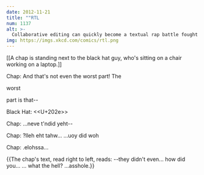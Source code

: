 ```yaml
---
date: 2012-11-21
title: "‮LTR"
num: 1137
alt: >-
  Collaborative editing can quickly become a textual rap battle fought with increasingly convoluted invocations of U+202a to U+202e.
img: https://imgs.xkcd.com/comics/rtl.png
---
```

[[A chap is standing next to the black hat guy, who's sitting on a chair working on a laptop.]]

Chap: And that's not even the worst part! The 

worst

 part is that--

Black Hat: <<U+202e>>

Chap: ...neve t'ndid yeht--

Chap: ?lleh eht tahw... ...uoy did woh

Chap: .elohssa...

{{The chap's text, read right to left, reads:  --they didn't even... how did you... ... what the hell? ...asshole.}}

